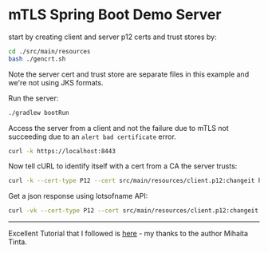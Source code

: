 mTLS Spring Boot Demo Server
====================

start by creating client and server p12 certs and trust stores by:

```bash
cd ./src/main/resources
bash ./gencrt.sh
```

Note the server cert and trust store are separate files in this example
and we're not using JKS formats.

Run the server:

```bash
./gradlew bootRun
```

Access the server from a client and not the failure due to mTLS not succeeding
due to an `alert bad certificate` error.

```bash
curl -k https://localhost:8443 
```

Now tell cURL to identify itself with a cert from a CA the server trusts:

```bash
curl -k --cert-type P12 --cert src/main/resources/client.p12:changeit https://localhost:8443 
```

Get a json response using lotsofname API:

```bash
curl -vk --cert-type P12 --cert src/main/resources/client.p12:changeit https://localhost:8443/name/Ed
```

-------------------------------------------

Excellent Tutorial that I followed is [here](https://medium.com/ing-tech-romania/a-simple-mtls-guide-for-spring-boot-microservices-c6bfc9878369) - my thanks to the author Mihaita Tinta.
